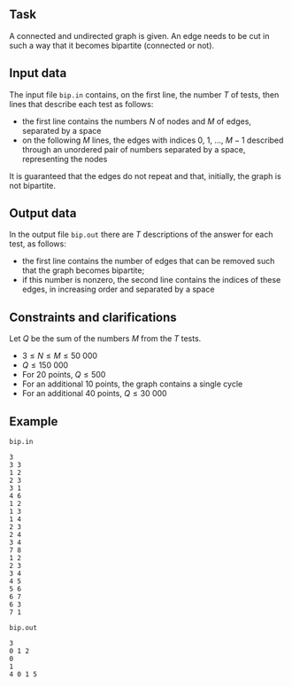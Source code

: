 ## Task

A connected and undirected graph is given. An edge needs to be cut in such a way that it becomes bipartite (connected or not).

## Input data

The input file `bip.in` contains, on the first line, the number $T$ of tests, then lines that describe each test as follows:
- the first line contains the numbers $N$ of nodes and $M$ of edges, separated by a space
- on the following $M$ lines, the edges with indices $0$, $1$, $\dots$, $M-1$ described through an unordered pair of numbers separated by a space, representing the nodes

It is guaranteed that the edges do not repeat and that, initially, the graph is not bipartite.

## Output data

In the output file `bip.out` there are $T$ descriptions of the answer for each test, as follows:
- the first line contains the number of edges that can be removed such that the graph becomes bipartite;
- if this number is nonzero, the second line contains the indices of these edges, in increasing order and separated by a space

## Constraints and clarifications

Let $Q$ be the sum of the numbers $M$ from the $T$ tests.
- $3 \leq N \leq M \leq 50\ 000$
- $Q \leq 150\ 000$
- For 20 points, $Q \leq 500$
- For an additional 10 points, the graph contains a single cycle
- For an additional 40 points, $Q \leq 30\ 000$

## Example

`bip.in`
```
3
3 3
1 2
2 3
3 1
4 6
1 2
1 3
1 4
2 3
2 4
3 4
7 8
1 2
2 3
3 4
4 5
5 6
6 7
6 3
7 1
```

`bip.out`
```
3
0 1 2
0
1
4 0 1 5
```